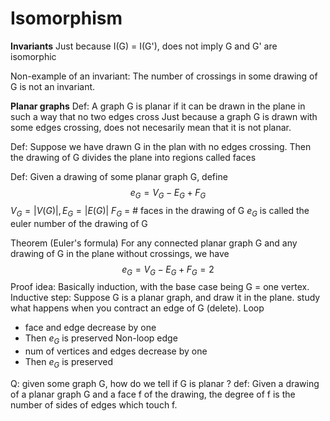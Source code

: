 # Isomorphism

**Invariants**
Just because I(G) = I(G'), does not imply G and G' are isomorphic

Non-example of an invariant: The number of crossings in some drawing of G is not an invariant.

**Planar graphs**
Def: A graph G is planar if it can be drawn in the plane in such a way that no two edges cross
Just because a graph G is drawn with some edges crossing, does not necesarily mean that it is not planar.

Def: Suppose we have drawn G in the plan with no edges crossing. Then the drawing of G divides the plane into regions called faces

Def: Given a drawing of some planar graph G, define
$$e_G = V_G - E_G +F_G$$
$V_G = |V(G)|, E_G = |E(G)|$
$F_G$ = # faces in the drawing of G
$e_G$ is called the euler number of the drawing of G

Theorem (Euler's formula)
For any connected planar graph G and any drawing of G in the plane without crossings, we have 
$$e_G = V_G - E_G + F_G = 2$$
Proof idea:
Basically induction, with the base case being G = one vertex.
Inductive step:
Suppose G is a planar graph, and draw it in the plane.
study what happens when you contract an edge of G (delete).
Loop
- face and edge decrease by one
- Then $e_G$ is preserved
Non-loop edge
- num of vertices and edges decrease by one
- Then $e_G$ is preserved

Q: given some graph G, how do we tell if G is planar ?
def: Given a drawing of a planar graph G and a face f of the drawing, the degree of f is the number of sides of edges which touch f.

